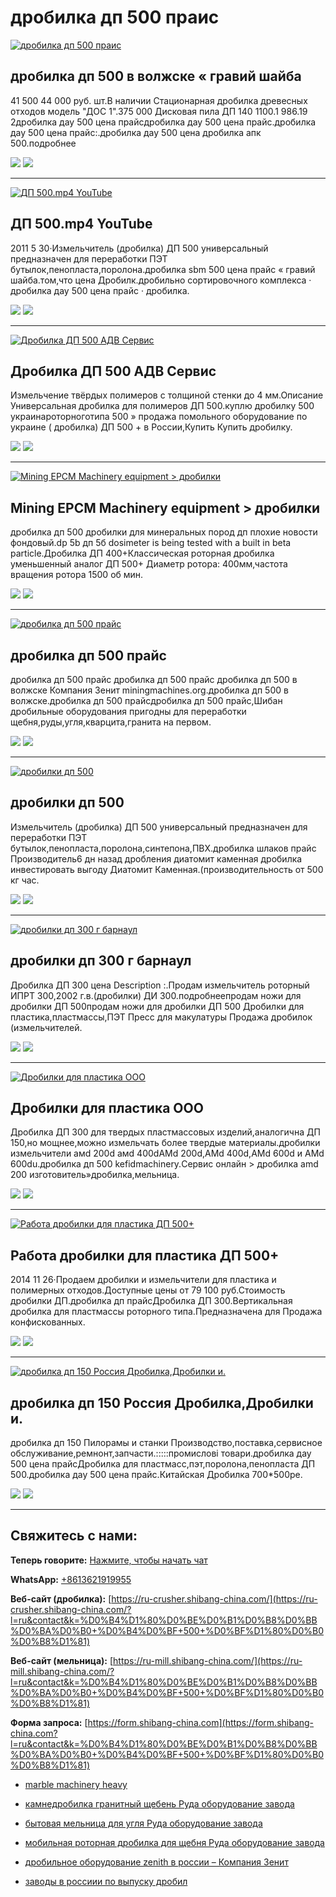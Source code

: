 # дробилка дп 500 праис

<a href="https://swt.shibang-china.com/?l=ru&img&k=%D0%B4%D1%80%D0%BE%D0%B1%D0%B8%D0%BB%D0%BA%D0%B0+%D0%B4%D0%BF+500+%D0%BF%D1%80%D0%B0%D0%B8%D1%81" target="_blank">![дробилка дп 500 праис](http://static.shibang-china.com/all-800x300/434.jpg)</a>

## дробилка дп 500 в волжске « гравий шайба
41 500 44 000 руб. шт.В наличии Стационарная дробилка древесных отходов модель "ДОС 1".375 000 Дисковая пила ДП 140 1100.1 986.19 2дробилка дау 500 цена прайсдробилка дау 500 цена прайс.дробилка дау 500 цена прайс:.дробилка дау 500 цена дробилка апк 500.подробнее


<a href="https://whatsapp.shibangsoft.com/WhatsApp.php" target="_blank" title="WhatsApp">![](http://static.shibang-china.com/icon/whatsapp.png)</a> <a href="https://swt.shibang-china.com/?l=ru&icon&k=%D0%B4%D1%80%D0%BE%D0%B1%D0%B8%D0%BB%D0%BA%D0%B0+%D0%B4%D0%BF+500+%D0%BF%D1%80%D0%B0%D0%B8%D1%81" target="_blank">![](http://static.shibang-china.com/icon/chat-ru.png)</a>

---

<a href="https://swt.shibang-china.com/?l=ru&img&k=%D0%B4%D1%80%D0%BE%D0%B1%D0%B8%D0%BB%D0%BA%D0%B0+%D0%B4%D0%BF+500+%D0%BF%D1%80%D0%B0%D0%B8%D1%81" target="_blank">![ДП 500.mp4 YouTube](http://static.shibang-china.com/all-800x300/580.jpg)</a>

## ДП 500.mp4 YouTube
2011 5 30·Измельчитель (дробилка) ДП 500 универсальный предназначен для переработки ПЭТ бутылок,пенопласта,поролона.дробилка sbm 500 цена прайс « гравий шайба.том,что цена Дробилк.дробильно сортировочного комплекса · дробилка дау 500 цена прайс · дробилка.


<a href="https://whatsapp.shibangsoft.com/WhatsApp.php" target="_blank" title="WhatsApp">![](http://static.shibang-china.com/icon/whatsapp.png)</a> <a href="https://swt.shibang-china.com/?l=ru&icon&k=%D0%B4%D1%80%D0%BE%D0%B1%D0%B8%D0%BB%D0%BA%D0%B0+%D0%B4%D0%BF+500+%D0%BF%D1%80%D0%B0%D0%B8%D1%81" target="_blank">![](http://static.shibang-china.com/icon/chat-ru.png)</a>

---

<a href="https://swt.shibang-china.com/?l=ru&img&k=%D0%B4%D1%80%D0%BE%D0%B1%D0%B8%D0%BB%D0%BA%D0%B0+%D0%B4%D0%BF+500+%D0%BF%D1%80%D0%B0%D0%B8%D1%81" target="_blank">![Дробилка ДП 500 АДВ Сервис](http://static.shibang-china.com/all-800x300/1019.jpg)</a>

## Дробилка ДП 500 АДВ Сервис
Измельчение твёрдых полимеров с толщиной стенки до 4 мм.Описание Универсальная дробилка для полимеров ДП 500.куплю дробилку 500 украинароторноготипа 500 » продажа помольного оборудование по украине ( дробилка) ДП 500 + в России,Купить Купить дробилку.


<a href="https://whatsapp.shibangsoft.com/WhatsApp.php" target="_blank" title="WhatsApp">![](http://static.shibang-china.com/icon/whatsapp.png)</a> <a href="https://swt.shibang-china.com/?l=ru&icon&k=%D0%B4%D1%80%D0%BE%D0%B1%D0%B8%D0%BB%D0%BA%D0%B0+%D0%B4%D0%BF+500+%D0%BF%D1%80%D0%B0%D0%B8%D1%81" target="_blank">![](http://static.shibang-china.com/icon/chat-ru.png)</a>

---

<a href="https://swt.shibang-china.com/?l=ru&img&k=%D0%B4%D1%80%D0%BE%D0%B1%D0%B8%D0%BB%D0%BA%D0%B0+%D0%B4%D0%BF+500+%D0%BF%D1%80%D0%B0%D0%B8%D1%81" target="_blank">![Mining EPCM Machinery equipment > дробилки](http://static.shibang-china.com/all-800x300/423.jpg)</a>

## Mining EPCM Machinery equipment > дробилки
дробилка дп 500 дробилки для минеральных пород дп плохие новости фондовый.dp 5b дп 5б dosimeter is being tested with a built in beta particle.Дробилка ДП 400+Классическая роторная дробилка уменьшенный аналог ДП 500+ Диаметр ротора: 400мм,частота вращения ротора 1500 об мин.


<a href="https://whatsapp.shibangsoft.com/WhatsApp.php" target="_blank" title="WhatsApp">![](http://static.shibang-china.com/icon/whatsapp.png)</a> <a href="https://swt.shibang-china.com/?l=ru&icon&k=%D0%B4%D1%80%D0%BE%D0%B1%D0%B8%D0%BB%D0%BA%D0%B0+%D0%B4%D0%BF+500+%D0%BF%D1%80%D0%B0%D0%B8%D1%81" target="_blank">![](http://static.shibang-china.com/icon/chat-ru.png)</a>

---

<a href="https://swt.shibang-china.com/?l=ru&img&k=%D0%B4%D1%80%D0%BE%D0%B1%D0%B8%D0%BB%D0%BA%D0%B0+%D0%B4%D0%BF+500+%D0%BF%D1%80%D0%B0%D0%B8%D1%81" target="_blank">![дробилка дп 500 прайс](http://static.shibang-china.com/all-800x300/680.jpg)</a>

## дробилка дп 500 прайс
дробилка дп 500 прайс дробилка дп 500 прайс дробилка дп 500 в волжске Компания Зенит miningmachines.org.дробилка дп 500 в волжске.дробилка дп 500 прайсдробилка дп 500 прайс,Шибан дробильные оборудования пригодны для переработки щебня,руды,угля,кварцита,гранита на первом.


<a href="https://whatsapp.shibangsoft.com/WhatsApp.php" target="_blank" title="WhatsApp">![](http://static.shibang-china.com/icon/whatsapp.png)</a> <a href="https://swt.shibang-china.com/?l=ru&icon&k=%D0%B4%D1%80%D0%BE%D0%B1%D0%B8%D0%BB%D0%BA%D0%B0+%D0%B4%D0%BF+500+%D0%BF%D1%80%D0%B0%D0%B8%D1%81" target="_blank">![](http://static.shibang-china.com/icon/chat-ru.png)</a>

---

<a href="https://swt.shibang-china.com/?l=ru&img&k=%D0%B4%D1%80%D0%BE%D0%B1%D0%B8%D0%BB%D0%BA%D0%B0+%D0%B4%D0%BF+500+%D0%BF%D1%80%D0%B0%D0%B8%D1%81" target="_blank">![дробилки дп 500](http://static.shibang-china.com/all-800x300/1327.jpg)</a>

## дробилки дп 500
Измельчитель (дробилка) ДП 500 универсальный предназначен для переработки ПЭТ бутылок,пенопласта,поролона,синтепона,ПВХ.дробилка шлаков прайс Производитель6 дн назад дробления диатомит каменная дробилка инвестировать выгоду Диатомит Каменная.(производительность от 500 кг час.


<a href="https://whatsapp.shibangsoft.com/WhatsApp.php" target="_blank" title="WhatsApp">![](http://static.shibang-china.com/icon/whatsapp.png)</a> <a href="https://swt.shibang-china.com/?l=ru&icon&k=%D0%B4%D1%80%D0%BE%D0%B1%D0%B8%D0%BB%D0%BA%D0%B0+%D0%B4%D0%BF+500+%D0%BF%D1%80%D0%B0%D0%B8%D1%81" target="_blank">![](http://static.shibang-china.com/icon/chat-ru.png)</a>

---

<a href="https://swt.shibang-china.com/?l=ru&img&k=%D0%B4%D1%80%D0%BE%D0%B1%D0%B8%D0%BB%D0%BA%D0%B0+%D0%B4%D0%BF+500+%D0%BF%D1%80%D0%B0%D0%B8%D1%81" target="_blank">![дробилки дп 300 г барнаул](http://static.shibang-china.com/all-800x300/1464.jpg)</a>

## дробилки дп 300 г барнаул
Дробилка ДП 300 цена Description :.Продам измельчитель роторный ИПРТ 300,2002 г.в.(дробилки) ДИ 300.подробнеепродам ножи для дробилки ДП 500продам ножи для дробилки ДП 500 Дробилки для пластика,пластмассы,ПЭТ Пресс для макулатуры Продажа дробилок (измельчителей.


<a href="https://whatsapp.shibangsoft.com/WhatsApp.php" target="_blank" title="WhatsApp">![](http://static.shibang-china.com/icon/whatsapp.png)</a> <a href="https://swt.shibang-china.com/?l=ru&icon&k=%D0%B4%D1%80%D0%BE%D0%B1%D0%B8%D0%BB%D0%BA%D0%B0+%D0%B4%D0%BF+500+%D0%BF%D1%80%D0%B0%D0%B8%D1%81" target="_blank">![](http://static.shibang-china.com/icon/chat-ru.png)</a>

---

<a href="https://swt.shibang-china.com/?l=ru&img&k=%D0%B4%D1%80%D0%BE%D0%B1%D0%B8%D0%BB%D0%BA%D0%B0+%D0%B4%D0%BF+500+%D0%BF%D1%80%D0%B0%D0%B8%D1%81" target="_blank">![Дробилки для пластика ООО](http://static.shibang-china.com/all-800x300/131.jpg)</a>

## Дробилки для пластика ООО
Дробилка ДП 300 для твердых пластмассовых изделий,аналогична ДП 150,но мощнее,можно измельчать более твердые материалы.дробилки измельчители амd 200d амd 400dАМd 200d,АМd 400d,АМd 600d и АМd 600du.дробилка дп 500 kefidmachinery.Сервис онлайн > дробилка amd 200 изготовитель»дробилка,мельница.


<a href="https://whatsapp.shibangsoft.com/WhatsApp.php" target="_blank" title="WhatsApp">![](http://static.shibang-china.com/icon/whatsapp.png)</a> <a href="https://swt.shibang-china.com/?l=ru&icon&k=%D0%B4%D1%80%D0%BE%D0%B1%D0%B8%D0%BB%D0%BA%D0%B0+%D0%B4%D0%BF+500+%D0%BF%D1%80%D0%B0%D0%B8%D1%81" target="_blank">![](http://static.shibang-china.com/icon/chat-ru.png)</a>

---

<a href="https://swt.shibang-china.com/?l=ru&img&k=%D0%B4%D1%80%D0%BE%D0%B1%D0%B8%D0%BB%D0%BA%D0%B0+%D0%B4%D0%BF+500+%D0%BF%D1%80%D0%B0%D0%B8%D1%81" target="_blank">![Работа дробилки для пластика ДП 500+](http://static.shibang-china.com/all-800x300/704.jpg)</a>

## Работа дробилки для пластика ДП 500+
2014 11 26·Продаем дробилки и измельчители для пластика и полимерных отходов.Доступные цены от 79 100 руб.Стоимость дробилки ДП.дробилка дп прайсДробилка ДП 300.Вертикальная дробилка для пластмассы роторного типа.Предназначена для Продажа конфискованных.


<a href="https://whatsapp.shibangsoft.com/WhatsApp.php" target="_blank" title="WhatsApp">![](http://static.shibang-china.com/icon/whatsapp.png)</a> <a href="https://swt.shibang-china.com/?l=ru&icon&k=%D0%B4%D1%80%D0%BE%D0%B1%D0%B8%D0%BB%D0%BA%D0%B0+%D0%B4%D0%BF+500+%D0%BF%D1%80%D0%B0%D0%B8%D1%81" target="_blank">![](http://static.shibang-china.com/icon/chat-ru.png)</a>

---

<a href="https://swt.shibang-china.com/?l=ru&img&k=%D0%B4%D1%80%D0%BE%D0%B1%D0%B8%D0%BB%D0%BA%D0%B0+%D0%B4%D0%BF+500+%D0%BF%D1%80%D0%B0%D0%B8%D1%81" target="_blank">![дробилка дп 150 Россия Дробилка,Дробилки и.](http://static.shibang-china.com/all-800x300/760.jpg)</a>

## дробилка дп 150 Россия Дробилка,Дробилки и.
дробилка дп 150 Пилорамы и станки Производство,поставка,сервисное обслуживание,ремнонт,запчасти.:::::промислові товари.дробилка дау 500 цена прайсДробилка для пластмасс,пэт,поролона,пенопласта ДП 500.дробилка дау 500 цена прайс.Китайская Дробилка 700*500pe.


<a href="https://whatsapp.shibangsoft.com/WhatsApp.php" target="_blank" title="WhatsApp">![](http://static.shibang-china.com/icon/whatsapp.png)</a> <a href="https://swt.shibang-china.com/?l=ru&icon&k=%D0%B4%D1%80%D0%BE%D0%B1%D0%B8%D0%BB%D0%BA%D0%B0+%D0%B4%D0%BF+500+%D0%BF%D1%80%D0%B0%D0%B8%D1%81" target="_blank">![](http://static.shibang-china.com/icon/chat-ru.png)</a>

---
## Свяжитесь с нами:

**Теперь говорите:** [Нажмите, чтобы начать чат](https://swt.shibang-china.com?l=ru&contact&k=%D0%B4%D1%80%D0%BE%D0%B1%D0%B8%D0%BB%D0%BA%D0%B0+%D0%B4%D0%BF+500+%D0%BF%D1%80%D0%B0%D0%B8%D1%81)

**WhatsApp:**  [+8613621919955](https://whatsapp.shibangsoft.com/WhatsApp.php)

**Веб-сайт (дробилка):** [https://ru-crusher.shibang-china.com/](https://ru-crusher.shibang-china.com/?l=ru&contact&k=%D0%B4%D1%80%D0%BE%D0%B1%D0%B8%D0%BB%D0%BA%D0%B0+%D0%B4%D0%BF+500+%D0%BF%D1%80%D0%B0%D0%B8%D1%81)

**Веб-сайт (мельница):** [https://ru-mill.shibang-china.com/](https://ru-mill.shibang-china.com/?l=ru&contact&k=%D0%B4%D1%80%D0%BE%D0%B1%D0%B8%D0%BB%D0%BA%D0%B0+%D0%B4%D0%BF+500+%D0%BF%D1%80%D0%B0%D0%B8%D1%81)

**Форма запроса:** [https://form.shibang-china.com](https://form.shibang-china.com?l=ru&contact&k=%D0%B4%D1%80%D0%BE%D0%B1%D0%B8%D0%BB%D0%BA%D0%B0+%D0%B4%D0%BF+500+%D0%BF%D1%80%D0%B0%D0%B8%D1%81)

* [marble machinery heavy](../94/marble%20machinery%20heavy.md)

* [камнедробилка гранитный щебень Руда оборудование завода](../100/%D0%BA%D0%B0%D0%BC%D0%BD%D0%B5%D0%B4%D1%80%D0%BE%D0%B1%D0%B8%D0%BB%D0%BA%D0%B0%20%D0%B3%D1%80%D0%B0%D0%BD%D0%B8%D1%82%D0%BD%D1%8B%D0%B9%20%D1%89%D0%B5%D0%B1%D0%B5%D0%BD%D1%8C%20%D0%A0%D1%83%D0%B4%D0%B0%20%D0%BE%D0%B1%D0%BE%D1%80%D1%83%D0%B4%D0%BE%D0%B2%D0%B0%D0%BD%D0%B8%D0%B5%20%D0%B7%D0%B0%D0%B2%D0%BE%D0%B4%D0%B0.md)

* [бытовая мельница для угля Руда оборудование завода](../99/%D0%B1%D1%8B%D1%82%D0%BE%D0%B2%D0%B0%D1%8F%20%D0%BC%D0%B5%D0%BB%D1%8C%D0%BD%D0%B8%D1%86%D0%B0%20%D0%B4%D0%BB%D1%8F%20%D1%83%D0%B3%D0%BB%D1%8F%20%D0%A0%D1%83%D0%B4%D0%B0%20%D0%BE%D0%B1%D0%BE%D1%80%D1%83%D0%B4%D0%BE%D0%B2%D0%B0%D0%BD%D0%B8%D0%B5%20%D0%B7%D0%B0%D0%B2%D0%BE%D0%B4%D0%B0.md)

* [мобильная роторная дробилка для щебня Руда оборудование завода](../99/%D0%BC%D0%BE%D0%B1%D0%B8%D0%BB%D1%8C%D0%BD%D0%B0%D1%8F%20%D1%80%D0%BE%D1%82%D0%BE%D1%80%D0%BD%D0%B0%D1%8F%20%D0%B4%D1%80%D0%BE%D0%B1%D0%B8%D0%BB%D0%BA%D0%B0%20%D0%B4%D0%BB%D1%8F%20%D1%89%D0%B5%D0%B1%D0%BD%D1%8F%20%D0%A0%D1%83%D0%B4%D0%B0%20%D0%BE%D0%B1%D0%BE%D1%80%D1%83%D0%B4%D0%BE%D0%B2%D0%B0%D0%BD%D0%B8%D0%B5%20%D0%B7%D0%B0%D0%B2%D0%BE%D0%B4%D0%B0.md)

* [дробильное оборудование zenith в россии – Компания Зенит](../96/%D0%B4%D1%80%D0%BE%D0%B1%D0%B8%D0%BB%D1%8C%D0%BD%D0%BE%D0%B5%20%D0%BE%D0%B1%D0%BE%D1%80%D1%83%D0%B4%D0%BE%D0%B2%D0%B0%D0%BD%D0%B8%D0%B5%20zenith%20%D0%B2%20%D1%80%D0%BE%D1%81%D1%81%D0%B8%D0%B8%20%E2%80%93%20%D0%9A%D0%BE%D0%BC%D0%BF%D0%B0%D0%BD%D0%B8%D1%8F%20%D0%97%D0%B5%D0%BD%D0%B8%D1%82.md)

* [заводы в россиии по выпуску дробил](../105/%D0%B7%D0%B0%D0%B2%D0%BE%D0%B4%D1%8B%20%D0%B2%20%D1%80%D0%BE%D1%81%D1%81%D0%B8%D0%B8%D0%B8%20%D0%BF%D0%BE%20%D0%B2%D1%8B%D0%BF%D1%83%D1%81%D0%BA%D1%83%20%D0%B4%D1%80%D0%BE%D0%B1%D0%B8%D0%BB.md)